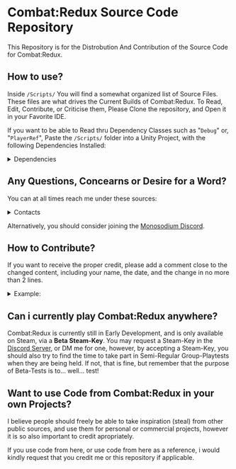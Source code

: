 # Combat:Redux Source Code Repository
This Repository is for the Distrobution And Contribution of the Source Code for Combat:Redux.

## How to use?
Inside `/Scripts/` You will find a somewhat organized list of Source Files. These files are what drives the Current Builds of Combat:Redux.
To Read, Edit, Contribute, or Criticise them, Please Clone the repository, and Open it in your Favorite IDE.

If you want to be able to Read thru Dependency Classes such as "`Debug`" or, "`PlayerRef`", Paste the `/Scripts/` folder into a Unity Project, with the following Dependencies Installed: 
<details>
<summary>Dependencies</summary>
  
- "photon fusion 2": "latest"
- "textmeshpro": "latest"
- "com.unity.2d.sprite": "1.0.0"
- "com.unity.collab-proxy": "2.8.2"
- "com.unity.feature.development": "1.0.1"
- "com.unity.nuget.mono-cecil": "1.10.2"
- "com.unity.probuilder": "5.2.4"
- "com.unity.splines": "2.5.2"
- "com.unity.textmeshpro": "3.0.9"
- "com.unity.timeline": "1.7.6"
- "com.unity.ugui": "1.0.0"
- "com.unity.visualscripting": "1.9.2"
- "com.unity.xr.interaction.toolkit": "2.5.4"
- "com.unity.xr.oculus": "4.2.0"
- "com.unity.xr.openxr": "1.10.0"
- "com.unity.modules.ai": "1.0.0"
- "com.unity.modules.androidjni": "1.0.0"
- "com.unity.modules.animation": "1.0.0"
- "com.unity.modules.assetbundle": "1.0.0"
- "com.unity.modules.audio": "1.0.0"
- "com.unity.modules.cloth": "1.0.0"
- "com.unity.modules.director": "1.0.0"
- "com.unity.modules.imageconversion": "1.0.0"
- "com.unity.modules.imgui": "1.0.0"
- "com.unity.modules.jsonserialize": "1.0.0"
- "com.unity.modules.particlesystem": "1.0.0"
- "com.unity.modules.physics": "1.0.0"
- "com.unity.modules.physics2d": "1.0.0"
- "com.unity.modules.screencapture": "1.0.0"
- "com.unity.modules.terrain": "1.0.0"
- "com.unity.modules.terrainphysics": "1.0.0"
- "com.unity.modules.tilemap": "1.0.0"
- "com.unity.modules.ui": "1.0.0"
- "com.unity.modules.uielements": "1.0.0"
- "com.unity.modules.umbra": "1.0.0"
- "com.unity.modules.unityanalytics": "1.0.0"
- "com.unity.modules.unitywebrequest": "1.0.0"
- "com.unity.modules.unitywebrequestassetbundle": "1.0.0"
- "com.unity.modules.unitywebrequestaudio": "1.0.0"
- "com.unity.modules.unitywebrequesttexture": "1.0.0"
- "com.unity.modules.unitywebrequestwww": "1.0.0"
- "com.unity.modules.vehicles": "1.0.0"
- "com.unity.modules.video": "1.0.0"
- "com.unity.modules.vr": "1.0.0"
- "com.unity.modules.wind": "1.0.0"
- "com.unity.modules.xr": "1.0.0"
  
</details>

## Any Questions, Concearns or Desire for a Word?
You can at all times reach me under these sources:
<details>
<summary>Contacts</summary>
  
- Discord : `@furofloof`
- Telegram : `@furofloof`
- Reddit : `u/furofloof`
- [Bluesky](https://bsky.app/profile/furofloof.com)
- [Twitter](https://x.com/furofloof) 
- [YouTube](https://youtube.com/@furofloof) 
- [GitHub](https://github.com/FuroFloof) 
- [WebSite](https://furofloof.com) 
- Email : `admin@furofloof.com`
  
</details>

Alternatively, you should consider joining the [Monosodium Discord](https://discord.gg/QYczNyKkse).

## How to Contribute?
If you want to receive the proper credit, please add a comment close to the changed content,
including your name, the date, and the change in no more than 2 lines.

<details>

<summary>Example:</summary>

```javascript
[...]
singletonManager.ToggleComponents(isLocal);
if (isLocal) {

    SavePublicToken(cr_account.GetLocalTokenForSelf());
    foreach(var mr in BodyRenderers)
    {
        // FuroFloof @ 29.4.2025 - shadowCastingMode is applied in cr_singletonManager, so this is obsolete.
        //mr.shadowCastingMode = UnityEngine.Rendering.ShadowCastingMode.ShadowsOnly;
    }
} else {
     
}
[...]
```

</details>

## Can i currently play Combat:Redux anywhere?
Combat:Redux is currently still in Early Development, and is only available on Steam, via a **Beta Steam-Key**.
You may request a Steam-Key in the [Discord Server](https://discord.gg/QYczNyKkse), or DM me for one, however, by accepting a Steam-Key, you should also
try to find the time to take part in Semi-Regular Group-Playtests when they are being held. If not, that is fine, but remember that the purpose of
Beta-Tests is to... well... test!

## Want to use Code from Combat:Redux in your own Projects?
I believe people should freely be able to take inspiration (steal) from other public sources, and use them for personal or commercial projects, however
it is so also important to credit apropriately. 

If you use code from here, or use code from here as a reference, i would kindly request that you credit me or this repository if applicable.
